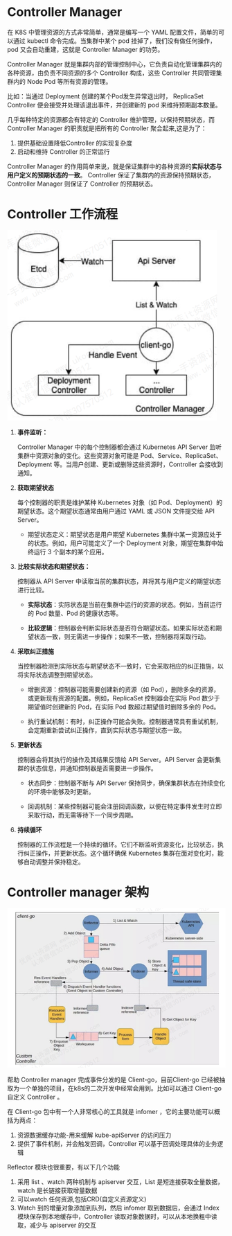 
# Controller Manager


在 K8S 中管理资源的方式非常简单，通常是编写一个 YAML 配置文件，简单的可以通过 kubectl 命令完成。当集群中某个 pod 挂掉了，我们没有做任何操作， pod 又会自动重建，这就是 Controller Manager 的功劳。

Controller Manager 就是集群内部的管理控制中心，它负责自动化管理集群内的各种资源，由负责不同资源的多个 Controller 构成，这些 Controller 共同管理集群内的 Node Pod 等所有资源的管理。

比如：当通过 Deployment 创建的某个Pod发生异常退出时， ReplicaSet Controller 便会接受并处理该退出事件，并创建新的 pod 来维持预期副本数量。


几乎每种特定的资源都会有特定的 Controller 维护管理，以保持预期状态，而Controller Manager 的职责就是把所有的 Controller 聚合起来,这是为了：
1. 提供基础设置降低Controller 的实现复杂度
2. 启动和维持 Controller 的正常运行


Controller Manager 的作用简单来说，就是保证集群中的各种资源的**实际状态与用户定义的预期状态的一致**。 Controller 保证了集群内的资源保持预期状态， Controller Manager 则保证了 Controller 的预期状态。


# Controller 工作流程

![alt text](image-28.png)


1. **事件监听：**
   
   Controller Manager 中的每个控制器都会通过 Kubernetes API Server 监听集群中资源对象的变化。这些资源对象可能是 Pod、Service、ReplicaSet、Deployment 等。当用户创建、更新或删除这些资源时，Controller 会接收到通知。

2. **获取期望状态**

    每个控制器的职责是维护某种 Kubernetes 对象（如 Pod、Deployment）的期望状态。这个期望状态通常由用户通过 YAML 或 JSON 文件提交给 API Server。

    - 期望状态定义：期望状态是用户期望 Kubernetes 集群中某一资源应处于的状态。例如，用户可能定义了一个 Deployment 对象，期望在集群中始终运行 3 个副本的某个应用。

3. **比较实际状态和期望状态：**
   
   控制器从 API Server 中读取当前的集群状态，并将其与用户定义的期望状态进行比较。

    - **实际状态**：实际状态是当前在集群中运行的资源的状态。例如，当前运行的 Pod 数量、Pod 的健康状态等。
  
    - **比较逻辑**：控制器会判断实际状态是否符合期望状态。如果实际状态和期望状态一致，则无需进一步操作；如果不一致，控制器将采取行动。

4. **采取纠正措施**

    当控制器检测到实际状态与期望状态不一致时，它会采取相应的纠正措施，以将实际状态调整到期望状态。

    - 增删资源：控制器可能需要创建新的资源（如 Pod），删除多余的资源，或更新现有资源的配置。例如，ReplicaSet 控制器会在实际 Pod 数少于期望值时创建新的 Pod，在实际 Pod 数超过期望值时删除多余的 Pod。
  
    - 执行重试机制：有时，纠正操作可能会失败。控制器通常具有重试机制，会定期重新尝试纠正操作，直到实际状态与期望状态一致。

5. **更新状态**

    控制器会将其执行的操作及其结果反馈给 API Server。API Server 会更新集群的状态信息，并通知控制器是否需要进一步操作。

    - 状态同步：控制器不断与 API Server 保持同步，确保集群状态在持续变化的环境中能够及时更新。
  
    - 回调机制：某些控制器可能会注册回调函数，以便在特定事件发生时立即采取行动，而无需等待下一个同步周期。

6. **持续循环**
   
   控制器的工作流程是一个持续的循环。它们不断监听资源变化，比较状态，执行纠正操作，并更新状态。这个循环确保 Kubernetes 集群在面对变化时，能够自动调整并保持稳定。


# Controller manager 架构

![alt text](image-29.png)

帮助 Controller manager 完成事件分发的是 Client-go，目前Client-go 已经被抽取为一个单独的项目，在k8s的二次开发中经常会用到。比如可以通过 Client-go 自定义 Controller 。

在 Client-go 包中有一个人非常核心的工具就是 infomer ，它的主要功能可以概括为两点：
1. 资源数据缓存功能-用来缓解 kube-apiServer 的访问压力
2. 提供了事件机制，并会触发回调，Controller 可以基于回调处理具体的业务逻辑

Reflector 模块也很重要，有以下几个功能
1. 采用 list 、watch 两种机制与 apiserver 交互，List 是短连接获取全量数据， watch 是长链接获取增量数据
2. 可以watch 任何资源,包括CRD(自定义资源定义)
3. Watch 到的增量对象添加到队列，然后 infomer 取到数据后，会通过 Index 模块保存到本地缓存中，Controller 读取对象数据时，可以从本地换粗中读取，减少与 apiserver 的交互